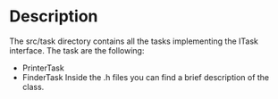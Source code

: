 # Description
The src/task directory contains all the tasks implementing the ITask interface.
The task are the following:
* PrinterTask
* FinderTask
Inside the .h files you can find a brief description of the class.
